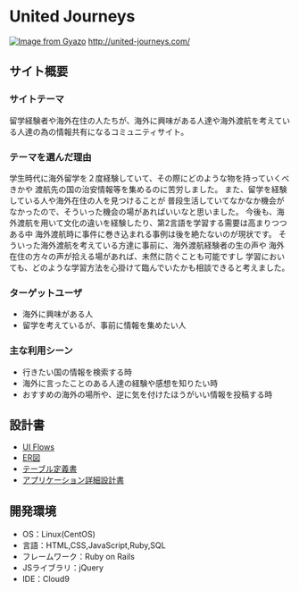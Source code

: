 # United Journeys
[![Image from Gyazo](https://i.gyazo.com/582afaafbc8eda199aa49d12db8236db.jpg)](https://gyazo.com/582afaafbc8eda199aa49d12db8236db)
http://united-journeys.com/
​
## サイト概要
### サイトテーマ
留学経験者や海外在住の人たちが、海外に興味がある人達や海外渡航を考えている人達の為の情報共有になるコミュニティサイト。

### テーマを選んだ理由
学生時代に海外留学を２度経験していて、その際にどのような物を持っていくべきかや
渡航先の国の治安情報等を集めるのに苦労しました。
また、留学を経験している人や海外在住の人を見つけることが
普段生活していてなかなか機会がなかったので、そういった機会の場があればいいなと思いました。
今後も、海外渡航を用いて文化の違いを経験したり、第2言語を学習する需要は高まりつつある中
海外渡航時に事件に巻き込まれる事例は後を絶たないのが現状です。
そういった海外渡航を考えている方達に事前に、海外渡航経験者の生の声や
海外在住の方々の声が拾える場があれば、未然に防ぐことも可能ですし
学習においても、どのような学習方法を心掛けて臨んでいたかも相談できると考えました。

### ターゲットユーザ
* 海外に興味がある人
* 留学を考えているが、事前に情報を集めたい人
### 主な利用シーン
* 行きたい国の情報を検索する時
* 海外に言ったことのある人達の経験や感想を知りたい時
* おすすめの海外の場所や、逆に気を付けたほうがいい情報を投稿する時

## 設計書
- <a href="https://drive.google.com/file/d/1m9xfd9PNO57t5elqn0-nzYRFS0uaaDXo/view?usp=sharing" target="_blank">UI Flows</a>
- <a href="https://drive.google.com/file/d/1WC8oNhSl4hUUAxMwTKOzWfcB0M9C7mu4/view?usp=sharing" target="_blank">ER図</a>
- <a href="https://docs.google.com/spreadsheets/d/197ONMk3S5vfz5y6_kB7dmVB9PkNQqB2QNGk1nfB4Cvw/edit?usp=sharing" target="_blank">テーブル定義書</a>
- <a href="https://docs.google.com/spreadsheets/d/1pyYg-DE8oua6zRN-nQTqsfOZmeBGO2UN26zk6NaAb0U/edit?usp=sharing" target="_blank">アプリケーション詳細設計書</a>

## 開発環境
- OS：Linux(CentOS)
- 言語：HTML,CSS,JavaScript,Ruby,SQL
- フレームワーク：Ruby on Rails
- JSライブラリ：jQuery
- IDE：Cloud9